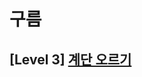 # 구름 
## [Level 3] [계단 오르기][link]

[link]: https://level.goorm.io/exam/43083/%EA%B3%84%EB%8B%A8-%EC%98%A4%EB%A5%B4%EA%B8%B0/quiz/1
